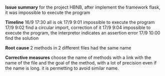 **Issue summary**
for the project HBNB, after implement the framework flask, it was impossible to execute the program

**Timeline**
16/9 17:30 all is ok
17/9 9:01 impossible to execute the program
17/9 9:02 find a circular import, correction of it
17/9 9:04 impossible to execute the program, the interpretor indicates an assertion error
17/9 10:00 find the solution

**Root cause**
2 methods in 2 different files had the same name

**Corrective measures**
choose the name of methods with a link with the name of the file and the goal of the method, with a lot of precision even if the name is long. it is permetting to avoid similar name.
